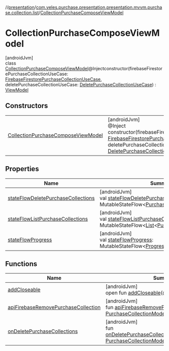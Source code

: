 //[presentation](../../../index.md)/[com.veles.purchase.presentation.presentation.mvvm.purchase.collection.list](../index.md)/[CollectionPurchaseComposeViewModel](index.md)

# CollectionPurchaseComposeViewModel

[androidJvm]\
class [CollectionPurchaseComposeViewModel](index.md)@Injectconstructor(firebaseFirestorePurchaseCollectionUseCase: [FirebaseFirestorePurchaseCollectionUseCase](../../../../domain/domain/com.veles.purchase.domain.usecase.collection/-firebase-firestore-purchase-collection-use-case/index.md), deletePurchaseCollectionUseCase: [DeletePurchaseCollectionUseCase](../../../../domain/domain/com.veles.purchase.domain.usecase.collection/-delete-purchase-collection-use-case/index.md)) : [ViewModel](https://developer.android.com/reference/kotlin/androidx/lifecycle/ViewModel.html)

## Constructors

| | |
|---|---|
| [CollectionPurchaseComposeViewModel](-collection-purchase-compose-view-model.md) | [androidJvm]<br>@Inject<br>constructor(firebaseFirestorePurchaseCollectionUseCase: [FirebaseFirestorePurchaseCollectionUseCase](../../../../domain/domain/com.veles.purchase.domain.usecase.collection/-firebase-firestore-purchase-collection-use-case/index.md), deletePurchaseCollectionUseCase: [DeletePurchaseCollectionUseCase](../../../../domain/domain/com.veles.purchase.domain.usecase.collection/-delete-purchase-collection-use-case/index.md)) |

## Properties

| Name | Summary |
|---|---|
| [stateFlowDeletePurchaseCollections](state-flow-delete-purchase-collections.md) | [androidJvm]<br>val [stateFlowDeletePurchaseCollections](state-flow-delete-purchase-collections.md): MutableStateFlow&lt;[PurchaseCollectionModel](../../../../domain/domain/com.veles.purchase.domain.model.purchase/-purchase-collection-model/index.md)?&gt; |
| [stateFlowListPurchaseCollections](state-flow-list-purchase-collections.md) | [androidJvm]<br>val [stateFlowListPurchaseCollections](state-flow-list-purchase-collections.md): MutableStateFlow&lt;[List](https://kotlinlang.org/api/latest/jvm/stdlib/kotlin.collections/-list/index.html)&lt;[PurchaseCollectionModel](../../../../domain/domain/com.veles.purchase.domain.model.purchase/-purchase-collection-model/index.md)&gt;&gt; |
| [stateFlowProgress](state-flow-progress.md) | [androidJvm]<br>val [stateFlowProgress](state-flow-progress.md): MutableStateFlow&lt;[Progress](../../com.veles.purchase.presentation.model.progress/-progress/index.md)&gt; |

## Functions

| Name | Summary |
|---|---|
| [addCloseable](../../com.veles.purchase.presentation.presentation.mvvm.purchase.sort/-sort-purchase-view-model/index.md#264516373%2FFunctions%2F-646359276) | [androidJvm]<br>open fun [addCloseable](../../com.veles.purchase.presentation.presentation.mvvm.purchase.sort/-sort-purchase-view-model/index.md#264516373%2FFunctions%2F-646359276)(@[NonNull](https://developer.android.com/reference/kotlin/androidx/annotation/NonNull.html)p0: [Closeable](https://developer.android.com/reference/kotlin/java/io/Closeable.html)) |
| [apiFirebaseRemovePurchaseCollection](api-firebase-remove-purchase-collection.md) | [androidJvm]<br>fun [apiFirebaseRemovePurchaseCollection](api-firebase-remove-purchase-collection.md)(item: [PurchaseCollectionModel](../../../../domain/domain/com.veles.purchase.domain.model.purchase/-purchase-collection-model/index.md)): Job |
| [onDeletePurchaseCollections](on-delete-purchase-collections.md) | [androidJvm]<br>fun [onDeletePurchaseCollections](on-delete-purchase-collections.md)(purchaseCollection: [PurchaseCollectionModel](../../../../domain/domain/com.veles.purchase.domain.model.purchase/-purchase-collection-model/index.md)?): Job |
